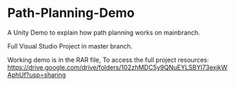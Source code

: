 # Path-Planning-Demo
A Unity Demo to explain how path planning works on mainbranch.

Full Visual Studio Project in master branch.



Working demo is in the RAR file, To access the full project resources: https://drive.google.com/drive/folders/102zhMDC5y9QNuEYLSBYl73exjkWAphUf?usp=sharing
